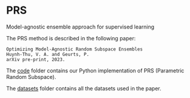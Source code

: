 # PRS
Model-agnostic ensemble approach for supervised learning

The PRS method is described in the following paper:
```
Optimizing Model-Agnostic Random Subspace Ensembles
Huynh-Thu, V. A. and Geurts, P.
arXiv pre-print, 2023.
```

The [code](https://github.com/vahuynh/PRS/tree/master/code) folder contains our Python implementation of PRS (Parametric Random Subspace).

The [datasets](https://github.com/vahuynh/PRS/tree/master/datasets) folder contains all the datasets used in the paper. 
